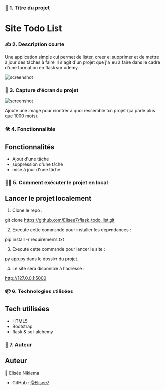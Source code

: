 ### 🧾 1. **Titre du projet**


# Site Todo List


### ✍️ 2. **Description courte**

Une application simple qui permet de lister, creer et supprimer et de mettre à jour des tâches à faire. Il s'agit d'un projet que j'ai eu à faire dans le cadre d'une formation en flask sur udemy. 

![screenshot](./static/Capture%20d'écran%202025-06-02%20191850.png)


### 📸 3. **Capture d’écran du projet**

![screenshot](./static/site_todo.png)

Ajoute une image pour montrer à quoi ressemble ton projet (ça parle plus que 1000 mots).


### 🛠 4. **Fonctionnalités**

## Fonctionnalités
- Ajout d'une tâche
- suppréssion d'une tâche
- mise à jour d'une tâche


### 🧑‍💻 5. **Comment exécuter le projet en local**

## Lancer le projet localement

1. Clone le repo :

git clone https://github.com/Elisee7/flask_todo_list.git


2. Execute cette commande pour installer les dependances : 

pip install -r requirements.txt

3. Execute cette commande pour lancer le site :

py app.py dans le dossier du projet.

4. Le site sera disponible à l'adresse : 

http://127.0.0.1:5000



### 📦 6. **Technologies utilisées**
## Tech utilisées
- HTML5
- Bootstrap
- flask & sql-alchemy


### 🧙 7. **Auteur**

## Auteur
👤 Elisée Nikiema  
- GitHub : [@Elisee7](https://github.com/Elisee7)

